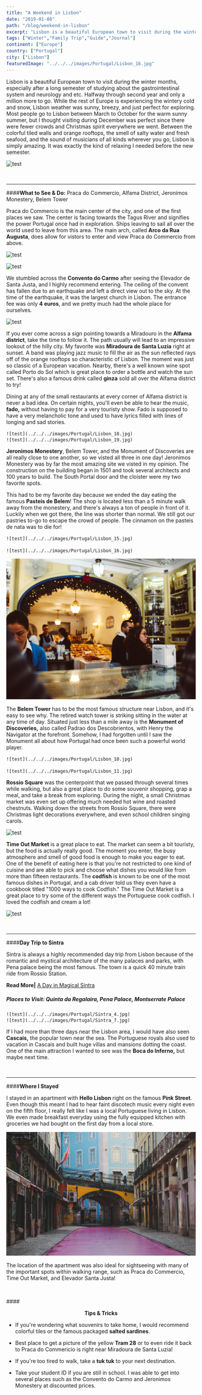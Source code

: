 ```yaml
---
title: "A Weekend in Lisbon"
date: "2019-01-08"
path: "/blog/weekend-in-lisbon"
excerpt: "Lisbon is a beautiful European town to visit during the winter months, especially after a long semester of studying about the gastrointestinal system and neurology. Halfway through second year..."
tags: ["Winter","Family Trip","Guide","Journal"]
continent: ["Europe"]
country: ["Portugal"]
city: ["Lisbon"]
featuredImage: "../../../images/Portugal/Lisbon_16.jpg"
---
```


Lisbon is a beautiful European town to visit during the winter months, especially after a long semester of studying about the gastrointestinal system and neurology and etc. Halfway through second year and only a million more to go. While the rest of Europe is experiencing the wintery cold and snow, Lisbon weather was sunny, breezy, and just perfect for exploring. Most people go to Lisbon between March to October for the warm sunny summer, but I thought visiting during December was perfect since there were fewer crowds and Christmas spirit everywhere we went. Between the colorful tiled walls and orange rooftops, the smell of salty water and fresh seafood, and the sound of musicians of all kinds wherever you go, Lisbon is simply amazing. It was exactly the kind of relaxing I needed before the new semester. 

![test](../../../images/Portugal/Lisbon_20.jpg) 

&nbsp;

**************************************************
####**What to See & Do:** Praca do Commercio, Alfama District, Jeronimos Monestery, Belem Tower

Praca do Commercio is the main center of the city, and one of the first places we saw. The center is facing towards the Tagus River and signifies the power Portugal once had in exploration. Ships leaving to sail all over the world used to leave from this area. The main arch, called **Arco da Rua Augusta**, does allow for vistors to enter and view Praca do Commercio from above. 

![test](../../../images/Portugal/Lisbon_7.jpg) 

![test](../../../images/Portugal/Lisbon_4.jpg) 

We stumbled across the **Convento do Carmo** after seeing the Elevador de Santa Justa, and I highly recommend entering. The ceiling of the convent has fallen due to an earthquake and left a direct view out to the sky. At the time of the earthquake, it was the largest church in Lisbon. The entrance fee was only **4 euros**, and we pretty much had the whole place for ourselves. 

![test](../../../images/Portugal/Lisbon_2.jpg) 

If you ever come across a sign pointing towards a Miradouro in the **Alfama district**, take the time to follow it. The path usually will lead to an impressive lookout of the hilly city. My favorite was **Miradoura de Santa Luzia** right at sunset. A band was playing jazz music to fill the air as the sun reflected rays off of the orange rooftops so characteristic of Lisbon. The moment was just so classic of a European vacation. Nearby, there's a well known wine spot called Porto do Sol which is great place to order a bottle and watch the sun set. There's also a famous drink called **ginza** sold all over the Alfama district to try! 

Dining at any of the small restaurants at every corner of Alfama district is never a bad idea. On certain nights, you'll even be able to hear the music, **fado,** without having to pay for a very touristy show. Fado is supposed to have a very melancholic tone and used to have lyrics filled with lines of longing and sad stories.  

```grid|2|
![test](../../../images/Portugal/Lisbon_18.jpg) 
![test](../../../images/Portugal/Lisbon_19.jpg) 
```

**Jeronimos Monestery**, Belem Tower, and the Monument of Discoveries are all really close to one another, so we visted all three in one day! Jeronimos Monestery was by far the most amazing site we visted in my opinion. The construction on the building began in 1501 and took several architects and 100 years to build. The South Portal door and the cloister were my two favorite spots.  

This had to be my favorite day because we ended the day eating the famous **Pasteis de Belem**! The shop is located less than a 5 minute walk away from the monestery, and there's always a ton of people in front of it. Luckily when we got there, the line was shorter than normal. We still got our pastries to-go to escape the crowd of people. The cinnamon on the pasteis de nata was to die for!


```grid|2|
![test](../../../images/Portugal/Lisbon_15.jpg)

![test](../../../images/Portugal/Lisbon_16.jpg) 
```
![test](../../../images/Portugal/Lisbon_17.jpg) 

The **Belem Tower** has to be the most famous structure near Lisbon, and it's easy to see why. The retired watch tower is striking sitting in the water at any time of day. Situated just less than a mile away is the **Monument of Discoveries,** also called Padrao dos Descobrientos, with Henry the Navigator at the forefront. Somehow, I had forgotten until I saw the Monument all about how Portugal had once been such a powerful world player. 

```grid|2|
![test](../../../images/Portugal/Lisbon_10.jpg) 

![test](../../../images/Portugal/Lisbon_11.jpg)
```

**Rossio Square** was the centerpoint that we passed through several times while walking, but also a great place to do some souvenir shopping, grap a meal, and take a break from exploring. During the night, a small Christmas market was even set up offering much needed hot wine and roasted chestnuts. Walking down the streets from Rossio Square, there were Christmas light decorations everywhere, and even school children singing carols. 

![test](../../../images/Portugal/Lisbon_8.jpg) 

**Time Out Market** is a great place to eat. The market can seem a bit touristy, but the food is actually really good. The moment you enter, the busy atmosphere and smell of good food is enough to make you eager to eat. One of the benefit of eating here is that you're not restricted to one kind of cuisine and are able to pick and choose what dishes you would like from more than fifteen restaurants. The **codfish** is known to be one of the most famous dishes in Portugal, and a cab driver told us they even have a cookbook titled "1000 ways to cook Codfish." The Time Out Market is a great place to try some of the different ways the Portuguese cook codfish. I loved the codfish and cream a lot!

![test](../../../images/Portugal/Lisbon_9.jpg) 

&nbsp;

**********************************************************

####**Day Trip to Sintra**

Sintra is always a highly recommended day trip from Lisbon because of the romantic and mystical architecture of the many palaces and parks, with Pena palace being the most famous. The town is a quick 40 minute train ride from Rossio Station. 

**Read More|** [A Day in Magical Sintra](https://www.wheretonextdoc.com/blog/a-day-in-magical-sintra)


##### **Places to Visit:** Quinta da Regalaira, Pena Palace, Montserrate Palace

```grid|2|
![test](../../../images/Portugal/Sintra_4.jpg) 
![test](../../../images/Portugal/Sintra_7.jpg) 
```
If I had more than three days near the Lisbon area, I would have also seen **Cascais,** the popular town near the sea. The Portuguese royals also used to vacation in Cascais and built huge villas and mansions dotting the coast. One of the main attraction I wanted to see was the **Boca do Inferno,** but maybe next time. 

&nbsp;

*************************************************************
####**Where I Stayed**

I stayed in an apartment with **Hello Lisbon** right on the famous **Pink Street**. Even though this meant I had to hear faint discotech music every night even on the fifth floor, I really felt like I was a local Portuguese living in Lisbon. We even made breakfast everyday using the fully equipped kitchen with groceries we had bought on the first day from a local store. 


![test](../../../images/Portugal/Lisbon_22.jpg) 

The location of the apartment was also ideal for sightseeing with many of the important spots within walking range, such as Praca do Commercio, Time Out Market, and Elevador Santa Justa! 

&nbsp;

####<center>**Tips & Tricks**</center>

- If you're wondering what souvenirs to take home, I would recommend colorful tiles or the famous packaged **salted sardines**. 

- Best place to get a picture of the yellow **Tram 28** or to even ride it back to Praca do Commericio is right near Miradoura de Santa Luzia!

- If you're too tired to walk, take a **tuk tuk** to your next destination. 

- Take your student ID if you are still in school. I was able to get into several places such as the Convento do Carmo and Jeronimos Monestery at discounted prices. 





